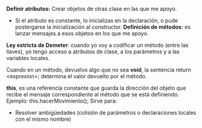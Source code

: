 **Definir atributos:** Crear objetos de otras clase en las que me apoyo.
- Si el atributo es constante, lo inicializas en la declaración, o pude postergarse la inicialización al constructor.
**Definición de métodos:** es lanzar mensajes a esos objetos en los que me apoyo.

**Ley estricta de Demeter**: cuando yo voy a codificar un método (entre las llaves), yo tengo acceso a atributos de clase, a los parámetros y a las variables locales.

Cuando en un método, devuelvo algo que no sea **void**, la sentencia return \<expresion\>; determina el valor devuelto por el método.


**this**, es una referencia constante que guarda la dirección del objeto que recibe el mensaje correspondiente al método que se está definiendo.
Ejemplo: this.hacerMovimiento();
Sirve para:
- Resolver ambigüedades (colisión de parámetros o declaraciones locales con el mismo nombre)





